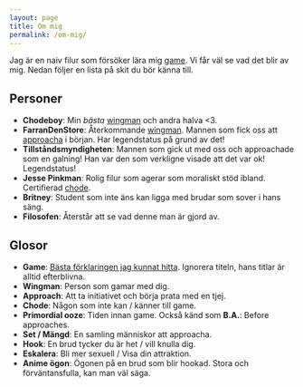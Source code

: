 ```yaml
---
layout: page
title: Om mig
permalink: /om-mig/
---
```


Jag är en naiv filur som försöker lära mig [game](#game). Vi får väl se vad det blir av mig. Nedan följer en lista på skit du bör känna till.

## Personer
- **Chodeboy**: Min *bästa* [wingman](#wingman) och andra halva <3.
- **FarranDenStore**: Återkommande [wingman](#wingman). Mannen som fick oss att [approacha](#approach) i början. Har legendstatus på grund av det!
- **Tillståndsmyndigheten**: Mannen som gick ut med oss och approachade som en galning! Han var den som verkligne visade att det var ok! Legendstatus!
- **Jesse Pinkman**: Rolig filur som agerar som moraliskt stöd ibland. Certifierad [chode](#chode).
- **Britney**: Student som inte äns kan ligga med brudar som sover i hans säng.
- **Filosofen**: Återstår att se vad denne man är gjord av.


## Glosor
- <a name="game"></a>**Game**: [Bästa förklaringen jag kunnat hitta](https://www.youtube.com/v/zGHigJmPac). Ignorera titeln, hans titlar är alltid efterblivna.
- <a name="wingman"></a>**Wingman**: Person som gamar med dig.
- <a name="approach"></a>**Approach**: Att ta initiativet och börja prata med en tjej.
- <a name="chode"></a>**Chode**: Någon som inte kan / känner till game.
- **Primordial ooze**: Tiden innan game. Också känd som **B.A.**: Before approaches.
- **Set / Mängd**: En samling människor att approacha.
- **Hook**: En brud tycker du är het / vill knulla dig.
- **Eskalera**: Bli mer sexuell / Visa din attraktion.
- **Anime ögon**: Ögonen på en brud som blir hookad. Stora och förväntansfulla, kan man väl säga.

